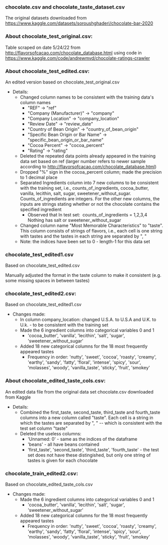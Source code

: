 ### chocolate.csv and chocolate_taste_dataset.csv
  The original datasets downloaded from https://www.kaggle.com/datasets/soroushghaderi/chocolate-bar-2020



### About chocolate_test_original.csv: 

Table scraped on date 5/24/22 from http://flavorsofcacao.com/chocolate_database.html
using code in https://www.kaggle.com/code/andrewmvd/chocolate-ratings-crawler



### About chocolate_test_edited.csv:

An edited version based on chocolate_test_original.csv

- Details:
  - Changed column names to be consistent with the training data's column names
    - "REF" -> "ref"
    - "Company (Manufacturer)" -> "company"     
    - "Company Location" -> "company_location"
    - "Review Date" -> "review_date"
    - "Country of Bean Origin" -> "country_of_bean_origin"
    - "Specific Bean Origin or Bar Name" -> "specific_bean_origin_or_bar_name"
    - "Cocoa Percent" -> "cocoa_percent"
    - "Rating" -> "rating"
  - Deleted the repeated data points already appeared in the training data set based on ref 
    (larger number refers to newer sample according to http://flavorsofcacao.com/chocolate_database.html)
  - Dropped "%" sign in the cocoa_percent column; made the precision to 1 decimal place
  - Separated Ingredients column into 7 new columns to be consistent with the training set, 
    i.e., counts_of_ingredients, cocoa_butter, vanilla, lecithin, salt, sugar, sweetener_without_sugar. 
    Counts_of_ingredients are integers. 
    For the other new columns, the inputs are strings stating whether or not the chocolate contains the specified ingredient
    - Observed that In test set:
      ​		counts_of_ingredients = 1,2,3,4
      ​		Nothing has salt or sweetener_without_sugar
  - Changed column name "Most Memorable Characteristics" to "taste". 
    This column consists of strings of flavors, i.e., each cell is one string with tastes and the tastes in each string are separated by ", "
  - Note: the indices have been set to 0 - length-1 for this data set



### chocolate_test_edited1.csv

Based on chocolate_test_edited.csv

Manually adjusted the format in the taste column to make it consistent (e.g. some missing spaces in between tastes)



### chocolate_test_edited2.csv:

Based on chocolate_test_edited1.csv

- Changes made:
  - In column company_location: changed U.S.A. to U.S.A and U.K. to U.k. - to be consistent with the training set
  - Made the 6 ingredient columns into categorical variables 0 and 1
    - 'cocoa_butter', 'vanilla', 'lecithin', 'salt', 'sugar', 'sweetener_without_sugar'
  - Added 18 new categorical columns for the 18 most frequently appeared tastes
    - Frequency in order: 'nutty', 'sweet', 'cocoa', 'roasty', 'creamy', 'earthy', 'sandy', 'fatty', 'floral', 'intense', 'spicy', 'sour', 'molasses', 'woody', 'vanilla_taste', 'sticky', 'fruit', 'smokey'



### About chocolate_edited_taste_cols.csv:

An edited data file from the original data set chocolate.csv downloaded from Kaggle

- Details:
  - Combined the first_taste, second_taste, third_taste and fourth_taste columns into a new column called "taste". 
    Each cell is a string in which the tastes are separated by ", " -- which is consistent with the test set column "taste"
  - Deleted the useless columns:
    - 'Unnamed: 0' - same as the indices of the dataframe
    - 'beans' - all have beans contained
    - 'first_taste', 'second_taste', 'third_taste', 'fourth_taste' - the test set does not have these distingished, 
                                                                     but only one string of tastes is given for each chocolate


### chocolate_train_edited2.csv:

Based on chocolate_edited_taste_cols.csv

 - Changes made:
   - Made the 6 ingredient columns into categorical variables 0 and 1
     - 'cocoa_butter', 'vanilla', 'lecithin', 'salt', 'sugar', 'sweetener_without_sugar'
   - Added 18 new categorical columns for the 18 most frequently appeared tastes
     - Frequency in order: 'nutty', 'sweet', 'cocoa', 'roasty', 'creamy', 'earthy', 'sandy', 'fatty', 'floral', 'intense', 'spicy', 'sour', 'molasses', 'woody', 'vanilla_taste', 'sticky', 'fruit', 'smokey'
